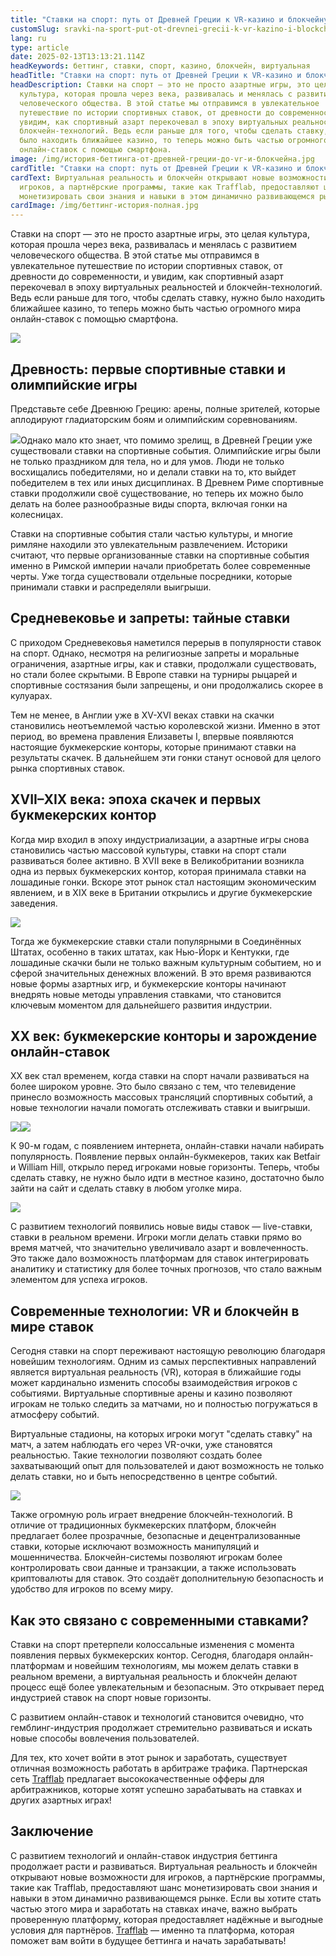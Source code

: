 ```yaml
---
title: "Ставки на спорт: путь от Древней Греции к VR-казино и блокчейну"
customSlug: sravki-na-sport-put-ot-drevnei-grecii-k-vr-kazino-i-blockcheinu
lang: ru
type: article
date: 2025-02-13T13:13:21.114Z
headKeywords: беттинг, ставки, спорт, казино, блокчейн, виртуальная
headTitle: "Ставки на спорт: путь от Древней Греции к VR-казино и блокчейну"
headDescription: Ставки на спорт — это не просто азартные игры, это целая
  культура, которая прошла через века, развивалась и менялась с развитием
  человеческого общества. В этой статье мы отправимся в увлекательное
  путешествие по истории спортивных ставок, от древности до современности, и
  увидим, как спортивный азарт перекочевал в эпоху виртуальных реальностей и
  блокчейн-технологий. Ведь если раньше для того, чтобы сделать ставку, нужно
  было находить ближайшее казино, то теперь можно быть частью огромного мира
  онлайн-ставок с помощью смартфона.
image: /img/история-беттинга-от-древней-греции-до-vr-и-блокчейна.jpg
cardTitle: "Ставки на спорт: путь от Древней Греции к VR-казино и блокчейну"
cardText: Виртуальная реальность и блокчейн открывают новые возможности для
  игроков, а партнёрские программы, такие как Trafflab, предоставляют шанс
  монетизировать свои знания и навыки в этом динамично развивающемся рынке.
cardImage: /img/беттинг-история-полная.jpg
---
```



Ставки на спорт — это не просто азартные игры, это целая культура, которая прошла через века, развивалась и менялась с развитием человеческого общества. В этой статье мы отправимся в увлекательное путешествие по истории спортивных ставок, от древности до современности, и увидим, как спортивный азарт перекочевал в эпоху виртуальных реальностей и блокчейн-технологий. Ведь если раньше для того, чтобы сделать ставку, нужно было находить ближайшее казино, то теперь можно быть частью огромного мира онлайн-ставок с помощью смартфона.

![](https://lh7-rt.googleusercontent.com/docsz/AD_4nXd8iMCwgfvN08AbJY7i6mrOt_q8U5BmAUXfDwQtH5lT6bMGHBtGgTUuMwq3fGTk79vmVuVrbAkbqGMBmaM0PnLVEF_XHbgh5xKJp-O0ZMhGwkHfOEdahaLm8PYvW8J07Q?key=vRnpfNCRHovexID007NbUGpv)



## Древность: первые спортивные ставки и олимпийские игры

Представьте себе Древнюю Грецию: арены, полные зрителей, которые аплодируют гладиаторским боям и олимпийским соревнованиям. 

![](https://lh7-rt.googleusercontent.com/docsz/AD_4nXeEf3fbUNJVesIdCb4lP2XegZnDKxQCWHJ6_ncGAcgjUzy5EhtcQX9lF3Wnb1NdKgWQcIDdvT1QIMVWx1Gec5-eSqYeER3Zs71g8kmGuq4iimyjXCc-Ig8pkpr02gS2qFY?key=vRnpfNCRHovexID007NbUGpv)Однако мало кто знает, что помимо зрелищ, в Древней Греции уже существовали ставки на спортивные события. Олимпийские игры были не только праздником для тела, но и для умов. Люди не только восхищались победителями, но и делали ставки на то, кто выйдет победителем в тех или иных дисциплинах. В Древнем Риме спортивные ставки продолжили своё существование, но теперь их можно было делать на более разнообразные виды спорта, включая гонки на колесницах.

Ставки на спортивные события стали частью культуры, и многие римляне находили это увлекательным развлечением. Историки считают, что первые организованные ставки на спортивные события именно в Римской империи начали приобретать более современные черты. Уже тогда существовали отдельные посредники, которые принимали ставки и распределяли выигрыши.



## Средневековье и запреты: тайные ставки

С приходом Средневековья наметился перерыв в популярности ставок на спорт. Однако, несмотря на религиозные запреты и моральные ограничения, азартные игры, как и ставки, продолжали существовать, но стали более скрытыми. В Европе ставки на турниры рыцарей и спортивные состязания были запрещены, и они продолжались скорее в кулуарах.

Тем не менее, в Англии уже в XV-XVI веках ставки на скачки становились неотъемлемой частью королевской жизни. Именно в этот период, во времена правления Елизаветы I, впервые появляются настоящие букмекерские конторы, которые принимают ставки на результаты скачек. В дальнейшем эти гонки станут основой для целого рынка спортивных ставок.



## XVII–XIX века: эпоха скачек и первых букмекерских контор

Когда мир входил в эпоху индустриализации, а азартные игры снова становились частью массовой культуры, ставки на спорт стали развиваться более активно. В XVII веке в Великобритании возникла одна из первых букмекерских контор, которая принимала ставки на лошадиные гонки. Вскоре этот рынок стал настоящим экономическим явлением, и в XIX веке в Британии открылись и другие букмекерские заведения.

![](https://lh7-rt.googleusercontent.com/docsz/AD_4nXfwx7dzHK8-sHPWiBMYA1JmpgS8kyUyabwa2daK54m13xIJeu6xO4USysNKvVIvat0J3ursBUZCbRFrFFcV_hyT4MQ9TcOPqEaenWNSTZCQhBBQ0IzT7UwJEpXnyQYkKFo?key=vRnpfNCRHovexID007NbUGpv)

Тогда же букмекерские ставки стали популярными в Соединённых Штатах, особенно в таких штатах, как Нью-Йорк и Кентукки, где лошадиные скачки были не только важным культурным событием, но и сферой значительных денежных вложений. В это время развиваются новые формы азартных игр, и букмекерские конторы начинают внедрять новые методы управления ставками, что становится ключевым моментом для дальнейшего развития индустрии.



## XX век: букмекерские конторы и зарождение онлайн-ставок

XX век стал временем, когда ставки на спорт начали развиваться на более широком уровне. Это было связано с тем, что телевидение принесло возможность массовых трансляций спортивных событий, а новые технологии начали помогать отслеживать ставки и выигрыши.

![](https://lh7-rt.googleusercontent.com/docsz/AD_4nXdjWmJOA99VaL-L6WsKNO1x7hAtjTcF4VhIp_6uX6jDAs3HCZ58z04Uq136tz1g7EPWyflnekYLZ0rPz4r867WcUyfPh3H6up3SZAqbPWuKpPalSovs8RVZ9uwgEyAhFA?key=vRnpfNCRHovexID007NbUGpv)![](https://lh7-rt.googleusercontent.com/docsz/AD_4nXfqleZ1_utSqFUYG0qt5MCI34ZGp67HjGVg6l_Y3Mjzff_T43HLwo9uAISKo1hbc88MAnApcjHJEj_NUoyYzNQCV3dU8PslTeCQBuDF51ol__Wd1q9SRqQzWwB0ZqGpP3A?key=vRnpfNCRHovexID007NbUGpv)

К 90-м годам, с появлением интернета, онлайн-ставки начали набирать популярность. Появление первых онлайн-букмекеров, таких как Betfair и William Hill, открыло перед игроками новые горизонты. Теперь, чтобы сделать ставку, не нужно было идти в местное казино, достаточно было зайти на сайт и сделать ставку в любом уголке мира.

![](https://lh7-rt.googleusercontent.com/docsz/AD_4nXf9KdF1qnqb24DKxG62AQkT98iTPahrL95TkdwFU5rc5Ck3YGGOkeWRzMUirYNDBLQJ6VFBCDq7f2W3vpr_AOoos41vJoLN2ASuvaRnsyCK-qb2up9ejzK2igkLZN5Hf5k?key=vRnpfNCRHovexID007NbUGpv)

С развитием технологий появились новые виды ставок — live-ставки, ставки в реальном времени. Игроки могли делать ставки прямо во время матчей, что значительно увеличивало азарт и вовлеченность. Это также дало возможность платформам для ставок интегрировать аналитику и статистику для более точных прогнозов, что стало важным элементом для успеха игроков.



## Современные технологии: VR и блокчейн в мире ставок

Сегодня ставки на спорт переживают настоящую революцию благодаря новейшим технологиям. Одним из самых перспективных направлений является виртуальная реальность (VR), которая в ближайшие годы может кардинально изменить способы взаимодействия игроков с событиями. Виртуальные спортивные арены и казино позволяют игрокам не только следить за матчами, но и полностью погружаться в атмосферу событий.

Виртуальные стадионы, на которых игроки могут "сделать ставку" на матч, а затем наблюдать его через VR-очки, уже становятся реальностью. Такие технологии позволяют создать более захватывающий опыт для пользователей и дают возможность не только делать ставки, но и быть непосредственно в центре событий.

![](https://lh7-rt.googleusercontent.com/docsz/AD_4nXeuhe09OEBeDpasr5G49DePTN3NFtt1VZP6Y8ZQCGZToipBbkG9ZagBLZHW5ORcB34rDSH1TZJwn7IVgrh9af7jcraY2PNj6RZbLnkvfCfzDZwkHbTwg9KQHYcSy5Kh6zQ?key=vRnpfNCRHovexID007NbUGpv)

Также огромную роль играет внедрение блокчейн-технологий. В отличие от традиционных букмекерских платформ, блокчейн предлагает более прозрачные, безопасные и децентрализованные ставки, которые исключают возможность манипуляций и мошенничества. Блокчейн-системы позволяют игрокам более контролировать свои данные и транзакции, а также использовать криптовалюты для ставок. Это создаёт дополнительную безопасность и удобство для игроков по всему миру.



## Как это связано с современными ставками?

Ставки на спорт претерпели колоссальные изменения с момента появления первых букмекерских контор. Сегодня, благодаря онлайн-платформам и новейшим технологиям, мы можем делать ставки в реальном времени, а виртуальная реальность и блокчейн делают процесс ещё более увлекательным и безопасным. Это открывает перед индустрией ставок на спорт новые горизонты.

С развитием онлайн-ставок и технологий становится очевидно, что гемблинг-индустрия продолжает стремительно развиваться и искать новые способы вовлечения пользователей. 

Для тех, кто хочет войти в этот рынок и заработать, существует отличная возможность работать в арбитраже трафика. Партнерская сеть [Trafflab](https://trafflab.io/ru/) предлагает высококачественные офферы для арбитражников, которые хотят успешно зарабатывать на ставках и других азартных играх!



## Заключение

С развитием технологий и онлайн-ставок индустрия беттинга продолжает расти и развиваться. Виртуальная реальность и блокчейн открывают новые возможности для игроков, а партнёрские программы, такие как Trafflab, предоставляют шанс монетизировать свои знания и навыки в этом динамично развивающемся рынке. Если вы хотите стать частью этого мира и заработать на ставках иначе, важно выбрать проверенную платформу, которая предоставляет надёжные и выгодные условия для партнёров. [Trafflab](https://trafflab.io/ru/) — именно та платформа, которая поможет вам войти в будущее беттинга и начать зарабатывать!